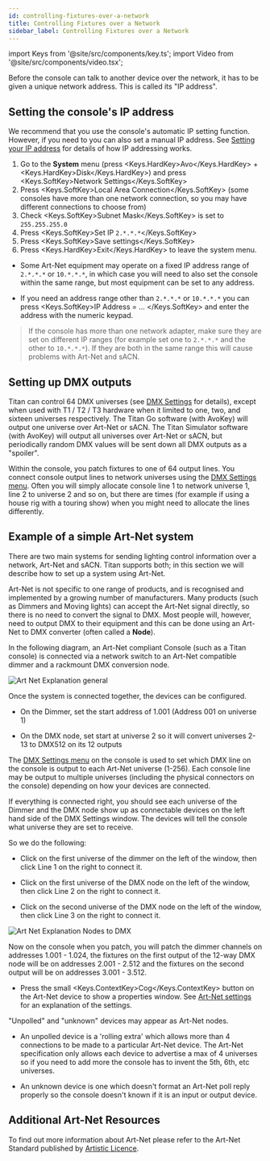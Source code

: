 ```yaml
---
id: controlling-fixtures-over-a-network
title: Controlling Fixtures over a Network
sidebar_label: Controlling Fixtures over a Network
---
```


import Keys from '@site/src/components/key.ts';
import Video from '@site/src/components/video.tsx';

Before the console can talk to another device over the network, it has
to be given a unique network address. This is called its "IP address".

## Setting the console's IP address

We recommend that you use the console's automatic IP setting function.
However, if you need to you can also set a manual IP address. See [Setting your IP address](a-quick-guide-to-ip-addressing.md#setting-your-ip-address) for
details of how IP addressing works.

1. Go to the **System** menu (press <Keys.HardKey>Avo</Keys.HardKey> + <Keys.HardKey>Disk</Keys.HardKey>) and press <Keys.SoftKey>Network Settings</Keys.SoftKey>
2. Press <Keys.SoftKey>Local Area Connection</Keys.SoftKey> (some consoles have more than
	one network connection, so you may have different connections to
	choose from)
3. Check <Keys.SoftKey>Subnet Mask</Keys.SoftKey> is set to `255.255.255.0`
4. Press <Keys.SoftKey>Set IP `2.*.*.*`</Keys.SoftKey>
5. Press <Keys.SoftKey>Save settings</Keys.SoftKey>
6. Press <Keys.HardKey>Exit</Keys.HardKey> to leave the system menu.

-   Some Art-Net equipment may operate on a fixed IP address range of
	`2.*.*.*` or `10.*.*.*`, in which case you will need to also
	set the console within the same range, but most equipment can be set
	to any address.

-   If you need an address range other than `2.*.*.*` or `10.*.*.*`
	you can press <Keys.SoftKey>IP Address = ... </Keys.SoftKey> and enter the address with the numeric keypad.

> If the console has more than one network adapter, make sure they are set on different IP ranges (for example set one to `2.*.*.*` and the other to `10.*.*.*`). If they are both in the same range this will cause problems with Art-Net and sACN.

## Setting up DMX outputs

Titan can control 64 DMX universes (see [DMX Settings](../system-settings/dmx-output-mapping.md) for details), except when used with T1 / T2 / T3 hardware when it limited to one, two, and sixteen universes respectively. The Titan Go software (with AvoKey) will output one universe over Art-Net or sACN. The Titan Simulator software (with AvoKey) will output all universes over Art-Net or sACN, but periodically random DMX values will be sent down all DMX outputs as a "spoiler".

Within the console, you patch fixtures to one of 64 output lines. 
You connect console output lines to network universes using the
[DMX Settings menu](../system-settings/dmx-output-mapping.md#configuring-dmx-outputs).
Often you will simply allocate console line 1 to network universe 1, line 2 to
universe 2 and so on, but there are times (for example if using a house rig
with a touring show) when you might need to allocate the lines differently.


## Example of a simple Art-Net system

There are two main systems for sending lighting control
information over a network, Art-Net and sACN. Titan supports both; in this
section we will describe how to set up a system using Art-Net.

Art-Net is not specific to one range of products, and is recognised and
implemented by a growing number of manufacturers. Many products (such as
Dimmers and Moving lights) can accept the Art-Net signal directly, so
there is no need to convert the signal to DMX. Most people will,
however, need to output DMX to their equipment and this can be done
using an Art-Net to DMX converter (often called a **Node**).

In the following diagram, an Art-Net compliant Console (such as a Titan
console) is connected via a network switch to an Art-Net compatible dimmer
and a rackmount DMX conversion node.

![Art Net Explanation general](/docs/images/Art-Net-Explanation-General.png)

Once the system is connected together, the devices
can be configured.

-   On the Dimmer, set the start address of 1.001 (Address 001 on universe 1)

-   On the DMX node, set start at universe 2 so it will convert universes 2-13 to DMX512 on its 12 outputs


The [DMX Settings menu](../system-settings/dmx-output-mapping.md#configuring-dmx-outputs)
on the console is used to set which DMX line
on the console is output to each Art-Net universe (1-256). Each console
line may be output to multiple universes (including the physical connectors on the
console) depending on how your devices are connected.

If everything is connected right, you should see each universe of the Dimmer
and the DMX node show up as connectable devices on the left hand side of the
DMX Settings window. The devices will tell the console what universe they are
set to receive.

So we do the following:

-   Click on the first universe of the dimmer on the left of the window,
	then click Line 1 on the right to connect it.

-   Click on the first universe of the DMX node on the left of the window,
	then click Line 2 on the right to connect it.

-   Click on the second universe of the DMX node on the left of the window,
	then click Line 3 on the right to connect it.

![Art Net Explanation Nodes to DMX](/docs/images/Art-Net-Explanation-Nodes-to-DMX.png)

Now on the console when you patch, you will patch the dimmer channels on addresses 1.001 - 1.024, the
fixtures on the first output of the 12-way DMX node will be on addresses 2.001 - 2.512 and
the fixtures on the second output will be on addresses 3.001 - 3.512.

- Press the small <Keys.ContextKey>Cog</Keys.ContextKey> button on the Art-Net device to show a properties window.
	See [Art-Net settings](../system-settings/dmx-output-mapping.md#art-net-properties)
	for an explanation of the settings.

"Unpolled" and "unknown" devices may appear as Art-Net nodes.

-   An unpolled device is a 'rolling extra' which allows more than 4
    connections to be made to a particular Art-Net device. The Art-Net
    specification only allows each device to advertise a max of 4
    universes so if you need to add more the console has to invent the
    5th, 6th, etc universes.

-   An unknown device is one which doesn't format an Art-Net poll reply
    properly so the console doesn't known if it is an input or output
    device.

## Additional Art-Net Resources

To find out more information about Art-Net please refer to the Art-Net
Standard published by [Artistic Licence](http://www.artisticlicence.com).
